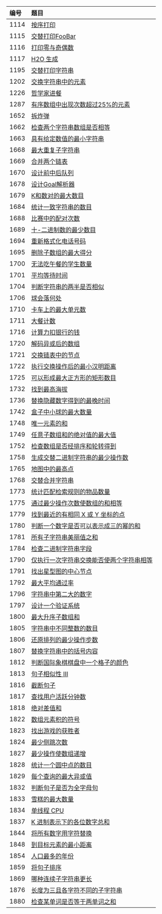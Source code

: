 | 编号 | 题目 |
| :-----  | :----- |
|  1114 | [按序打印](src/main/java/concurrency/Problem1114.java) |
|  1115 | [交替打印FooBar](src/main/java/concurrency/Problem1115.java) |
|  1116 | [打印零与奇偶数](src/main/java/concurrency/Problem1116.java) |
|  1117 | [H2O 生成](src/main/java/concurrency/Problem1117.java) |
|  1195 | [交替打印字符串](src/main/java/concurrency/Problem1195.java) |
|  1202 | [交换字符串中的元素](src/main/java/algorithms/Problem1202.java) |
|  1226 | [哲学家进餐](src/main/java/concurrency/Problem1226.java) |
|  1287 | [有序数组中出现次数超过25%的元素](src/main/java/algorithms/Problem1287.java) |
|  1652 | [拆炸弹](src/main/java/algorithms/Problem1652.java) |
|  1662 | [检查两个字符串数组是否相等](src/main/java/algorithms/Problem1662.java) |
|  1663 | [具有给定数值的最小字符串](src/main/java/algorithms/Problem1663.java) |
|  1668 | [最大重复子字符串](src/main/java/algorithms/Problem1668.java) |
|  1669 | [合并两个链表](src/main/java/algorithms/Problem1669.java) |
|  1670 | [设计前中后队列](src/main/java/algorithms/Problem1670.java) |
|  1678 | [设计Goal解析器](src/main/java/algorithms/Problem1678.java) |
|  1679 | [K和数对的最大数目](src/main/java/algorithms/Problem1679.java) |
|  1684 | [统计一致字符串的数目](src/main/java/algorithms/Problem1684.java) |
|  1688 | [比赛中的配对次数](src/main/java/algorithms/Problem1688.java) |
|  1689 | [十-二进制数的最少数目](src/main/java/algorithms/Problem1689.java) |
|  1694 | [重新格式化电话号码](src/main/java/algorithms/Problem1694.java) |
|  1695 | [删除子数组的最大得分](src/main/java/algorithms/Problem1695.java) |
|  1700 | [无法吃午餐的学生数量](src/main/java/algorithms/Problem1700.java) |
|  1701 | [平均等待时间](src/main/java/algorithms/Problem1701.java) |
|  1704 | [判断字符串的两半是否相似](src/main/java/algorithms/Problem1704.java) |
|  1706 | [球会落何处](src/main/java/algorithms/Problem1706.java) |
|  1710 | [卡车上的最大单元数](src/main/java/algorithms/Problem1710.java) |
|  1711 | [大餐计数](src/main/java/algorithms/Problem1711.java) |
|  1716 | [计算力扣银行的钱](src/main/java/algorithms/Problem1716.java) |
|  1720 | [解码异或后的数组](src/main/java/algorithms/Problem1720.java) |
|  1721 | [交换链表中的节点](src/main/java/algorithms/Problem1721.java) |
|  1722 | [执行交换操作后的最小汉明距离](src/main/java/algorithms/Problem1722.java) |
|  1725 | [可以形成最大正方形的矩形数目](src/main/java/algorithms/Problem1725.java) |
|  1732 | [找到最高海拔](src/main/java/algorithms/Problem1732.java) |
|  1736 | [替换隐藏数字得到的最晚时间](src/main/java/algorithms/Problem1736.java) |
|  1742 | [盒子中小球的最大数量](src/main/java/algorithms/Problem1742.java) |
|  1748 | [唯一元素的和](src/main/java/algorithms/Problem1748.java) |
|  1749 | [任意子数组和的绝对值的最大值](src/main/java/algorithms/Problem1749.java) |
|  1752 | [检查数组是否经排序和轮转得到](src/main/java/algorithms/Problem1752.java) |
|  1758 | [生成交替二进制字符串的最少操作数](src/main/java/algorithms/Problem1758.java) |
|  1765 | [地图中的最高点](src/main/java/algorithms/Problem1765.java) |
|  1768 | [交替合并字符串](src/main/java/algorithms/Problem1768.java) |
|  1773 | [统计匹配检索规则的物品数量](src/main/java/algorithms/Problem1773.java) |
|  1775 | [通过最少操作次数使数组的和相等](src/main/java/algorithms/Problem1775.java) |
|  1779 | [找到最近的有相同 X 或 Y 坐标的点](src/main/java/algorithms/Problem1779.java) |
|  1780 | [判断一个数字是否可以表示成三的幂的和](src/main/java/algorithms/Problem1780.java) |
|  1781 | [所有子字符串美丽值之和](src/main/java/algorithms/Problem1781.java) |
|  1784 | [检查二进制字符串字段](src/main/java/algorithms/Problem1784.java) |
|  1790 | [仅执行一次字符串交换能否使两个字符串相等](src/main/java/algorithms/Problem1790.java) |
|  1791 | [找出星型图的中心节点](src/main/java/algorithms/Problem1791.java) |
|  1792 | [最大平均通过率](src/main/java/algorithms/Problem1792.java) |
|  1796 | [字符串中第二大的数字](src/main/java/algorithms/Problem1796.java) |
|  1797 | [设计一个验证系统](src/main/java/algorithms/Problem1797.java) |
|  1800 | [最大升序子数组和](src/main/java/algorithms/Problem1800.java) |
|  1805 | [字符串中不同整数的数目](src/main/java/algorithms/Problem1805.java) |
|  1806 | [还原排列的最少操作步数](src/main/java/algorithms/Problem1806.java) |
|  1807 | [替换字符串中的括号内容](src/main/java/algorithms/Problem1807.java) |
|  1812 | [判断国际象棋棋盘中一个格子的颜色](src/main/java/algorithms/Problem1812.java) |
|  1813 | [句子相似性 III](src/main/java/algorithms/Problem1813.java) |
|  1816 | [截断句子](src/main/java/algorithms/Problem1816.java) |
|  1817 | [查找用户活跃分钟数](src/main/java/algorithms/Problem1817.java) |
|  1818 | [绝对差值和](src/main/java/algorithms/Problem1818.java) |
|  1822 | [数组元素积的符号](src/main/java/algorithms/Problem1822.java) |
|  1823 | [找出游戏的获胜者](src/main/java/algorithms/Problem1823.java) |
|  1824 | [最少侧跳次数](src/main/java/algorithms/Problem1824.java) |
|  1827 | [最少操作使数组递增](src/main/java/algorithms/Problem1827.java) |
|  1828 | [统计一个圆中点的数目](src/main/java/algorithms/Problem1828.java) |
|  1829 | [每个查询的最大异或值](src/main/java/algorithms/Problem1829.java) |
|  1832 | [判断句子是否为全字母句](src/main/java/algorithms/Problem1832.java) |
|  1833 | [雪糕的最大数量](src/main/java/algorithms/Problem1833.java) |
|  1834 | [单线程 CPU](src/main/java/algorithms/Problem1834.java) |
|  1837 | [K 进制表示下的各位数字总和](src/main/java/algorithms/Problem1837.java) |
|  1844 | [将所有数字用字符替换](src/main/java/algorithms/Problem1844.java) |
|  1848 | [到目标元素的最小距离](src/main/java/algorithms/Problem1848.java) |
|  1854 | [人口最多的年份](src/main/java/algorithms/Problem1854.java) |
|  1859 | [将句子排序](src/main/java/algorithms/Problem1859.java) |
|  1869 | [哪种连续子字符串更长](src/main/java/algorithms/Problem1869.java) |
|  1876 | [长度为三且各字符不同的子字符串](src/main/java/algorithms/Problem1876.java) |
|  1880 | [检查某单词是否等于两单词之和](src/main/java/algorithms/Problem1880.java) |